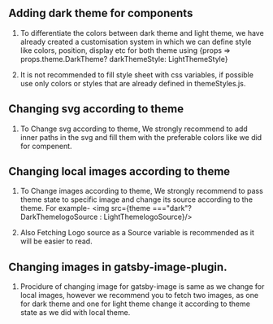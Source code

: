## Adding dark theme for components

1. To differentiate the colors between dark theme and light theme, we have already created a customisation system in which we can define style like colors, position, display etc for both theme using {props => props.theme.DarkTheme? darkThemeStyle: LightThemeStyle} 
  
2. It is not recommended to fill style sheet with css variables, if possible use only colors or styles that are already defined in themeStyles.js.


## Changing svg according to theme

1. To Change svg according to theme, We strongly recommend to add inner paths in the svg and fill them with the preferable colors like we did for compenent.

## Changing local images according to theme

1. To Change images according to theme, We strongly recommend to pass theme state to specific image and change its source according to the theme. For example- <img src={theme ==="dark"? DarkThemelogoSource : LightThemelogoSource}/> 

2. Also Fetching Logo source as a Source variable is recommended as it will be easier to read.

## Changing images in gatsby-image-plugin.

1. Procidure of changing image for gatsby-image is same as we change for local images, however we recommend you to fetch two images, as one for dark theme and one for light theme change it according to theme state as we did with local theme.